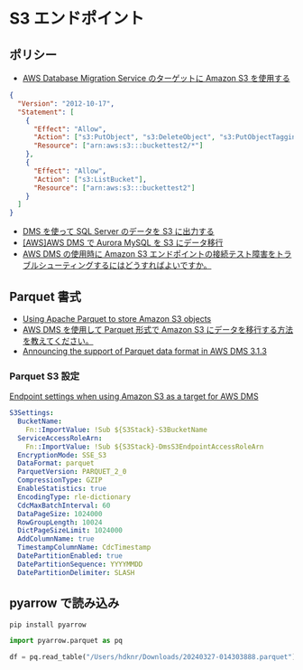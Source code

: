 # S3 エンドポイント

## ポリシー

- [AWS Database Migration Service のターゲットに Amazon S3 を使用する](https://docs.aws.amazon.com/ja_jp/dms/latest/userguide/CHAP_Target.S3.html)

```json
{
  "Version": "2012-10-17",
  "Statement": [
    {
      "Effect": "Allow",
      "Action": ["s3:PutObject", "s3:DeleteObject", "s3:PutObjectTagging"],
      "Resource": ["arn:aws:s3:::buckettest2/*"]
    },
    {
      "Effect": "Allow",
      "Action": ["s3:ListBucket"],
      "Resource": ["arn:aws:s3:::buckettest2"]
    }
  ]
}
```

- [DMS を使って SQL Server のデータを S3 に出力する](https://dev.classmethod.jp/articles/dms-sql-server-s3/)
- [[AWS]AWS DMS で Aurora MySQL を S3 にデータ移行](https://zenn.dev/third_tech/articles/002ca4e4a9ac98)
- [AWS DMS の使用時に Amazon S3 エンドポイントの接続テスト障害をトラブルシューティングするにはどうすればよいですか。](https://repost.aws/ja/knowledge-center/dms-connection-test-fail-s3)

## Parquet 書式

- [Using Apache Parquet to store Amazon S3 objects](https://docs.aws.amazon.com/dms/latest/userguide/CHAP_Target.S3.html#CHAP_Target.S3.Parquet)
- [AWS DMS を使用して Parquet 形式で Amazon S3 にデータを移行する方法を教えてください。](https://repost.aws/ja/knowledge-center/dms-s3-parquet-format)
- [Announcing the support of Parquet data format in AWS DMS 3.1.3](https://aws.amazon.com/jp/blogs/database/announcing-the-support-of-parquet-data-format-in-aws-dms-3-1-3/)

### Parquet S3 設定

[Endpoint settings when using Amazon S3 as a target for AWS DMS](https://docs.aws.amazon.com/dms/latest/userguide/CHAP_Target.S3.html#CHAP_Target.S3.Configuring)

```yaml
S3Settings:
  BucketName:
    Fn::ImportValue: !Sub ${S3Stack}-S3BucketName
  ServiceAccessRoleArn:
    Fn::ImportValue: !Sub ${S3Stack}-DmsS3EndpointAccessRoleArn
  EncryptionMode: SSE_S3
  DataFormat: parquet
  ParquetVersion: PARQUET_2_0
  CompressionType: GZIP
  EnableStatistics: true
  EncodingType: rle-dictionary
  CdcMaxBatchInterval: 60
  DataPageSize: 1024000
  RowGroupLength: 10024
  DictPageSizeLimit: 1024000
  AddColumnName: true
  TimestampColumnName: CdcTimestamp
  DatePartitionEnabled: true
  DatePartitionSequence: YYYYMMDD
  DatePartitionDelimiter: SLASH
```

## pyarrow で読み込み

```bash
pip install pyarrow
```

```py
import pyarrow.parquet as pq

df = pq.read_table("/Users/hdknr/Downloads/20240327-014303888.parquet").to_pandas()
```

